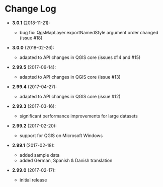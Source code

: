 Change Log 
==========
* __3.0.1__ (2018-11-21):
    * bug fix: QgsMapLayer.exportNamedStyle argument order changed (issue #18)

* __3.0.0__ (2018-02-26):
    * adapted to API changes in QGIS core (issues #14 and #15)
* __2.99.5__ (2017-06-14):
    * adapted to API changes in QGIS core (issue #13)
* __2.99.4__ (2017-04-27):
    * adapted to API changes in QGIS core (issue #12)
* __2.99.3__ (2017-03-16):
	* significant performance improvements for large datasets
* __2.99.2__ (2017-02-20):
	* support for QGIS on Microsoft Windows
* __2.99.1__ (2017-02-18):
	* added sample data
	* added German, Spanish & Danish translation
* __2.99.0__ (2017-02-17):
	* initial release
